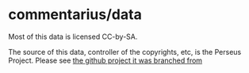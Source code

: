 commentarius/data
=================

Most of this data is licensed CC-by-SA. 

The source of this data, controller of the copyrights, etc, is the Perseus Project.  Please see [the github project it was branched from][1]

[1]: https://github.com/PerseusDL/canonical
